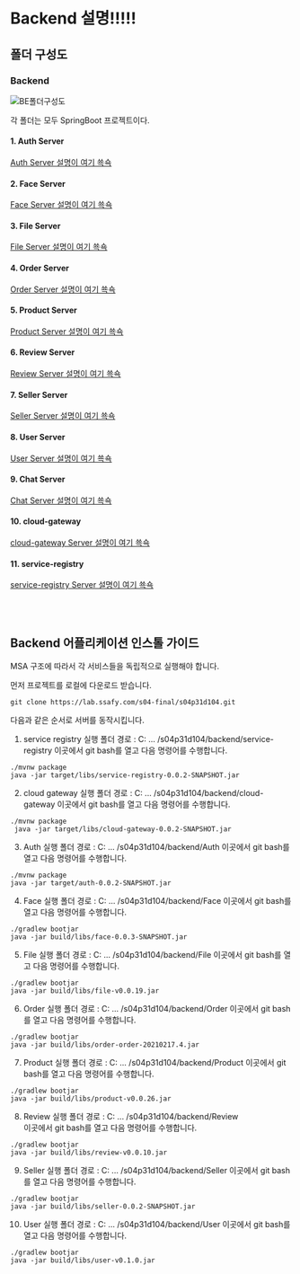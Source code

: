 # Backend 설명!!!!!


## 폴더 구성도
### Backend
![BE폴더구성도](/img/be_folder.png)

각 폴더는 모두 SpringBoot 프로젝트이다.

#### 1. Auth Server
[Auth Server 설명이 여기 쑉쇽](/Auth/README.md)
#### 2. Face Server
[Face Server 설명이 여기 쑉쇽](/Face/README.md)
#### 3. File Server
[File Server 설명이 여기 쑉쇽](/File/README.md)
#### 4. Order Server
[Order Server 설명이 여기 쑉쇽](/Order/README.md)
#### 5. Product Server
[Product Server 설명이 여기 쑉쇽](/Product/README.md)
#### 6. Review Server
[Review Server 설명이 여기 쑉쇽](/Review/README.md)
#### 7. Seller Server
[Seller Server 설명이 여기 쑉쇽](/Seller/README.md)
#### 8. User Server
[User Server 설명이 여기 쑉쇽](/User/README.md)
#### 9. Chat Server
[Chat Server 설명이 여기 쑉쇽](/Chat/README.md)
#### 10. cloud-gateway
[cloud-gateway Server 설명이 여기 쑉쇽](/cloud-gateway/README.md)
#### 11. service-registry
[service-registry Server 설명이 여기 쑉쇽](/service-registry/README.md)


<br>
<br>

## Backend 어플리케이션 인스톨 가이드

MSA 구조에 따라서 각 서비스들을 독립적으로 실행해야 합니다.

먼저 프로젝트를 로컬에 다운로드 받습니다.

```
git clone https://lab.ssafy.com/s04-final/s04p31d104.git
```

다음과 같은 순서로 서버를 동작시킵니다.

1. service registry 실행
폴더 경로 : C: ... /s04p31d104/backend/service-registry
이곳에서 git bash를 열고 다음 명령어를 수행합니다.
```
./mvnw package
java -jar target/libs/service-registry-0.0.2-SNAPSHOT.jar
```
2. cloud gateway 실행
폴더 경로 : C: ... /s04p31d104/backend/cloud-gateway
이곳에서 git bash를 열고 다음 명령어를 수행합니다.
```
./mvnw package
 java -jar target/libs/cloud-gateway-0.0.2-SNAPSHOT.jar
```
3. Auth 실행
폴더 경로 : C: ... /s04p31d104/backend/Auth
이곳에서 git bash를 열고 다음 명령어를 수행합니다.
```
./mvnw package
java -jar target/auth-0.0.2-SNAPSHOT.jar
```
4. Face 실행
폴더 경로 : C: ... /s04p31d104/backend/Face
이곳에서 git bash를 열고 다음 명령어를 수행합니다.
```
./gradlew bootjar
java -jar build/libs/face-0.0.3-SNAPSHOT.jar
```
5. File 실행
폴더 경로 : C: ... /s04p31d104/backend/File
이곳에서 git bash를 열고 다음 명령어를 수행합니다.
```
./gradlew bootjar
java -jar build/libs/file-v0.0.19.jar
```
6. Order 실행
폴더 경로 : C: ... /s04p31d104/backend/Order 
이곳에서 git bash를 열고 다음 명령어를 수행합니다.
```
./gradlew bootjar
java -jar build/libs/order-order-20210217.4.jar
```
7. Product 실행
폴더 경로 : C: ... /s04p31d104/backend/Product 
이곳에서 git bash를 열고 다음 명령어를 수행합니다.
```
./gradlew bootjar
java -jar build/libs/product-v0.0.26.jar
```
8. Review 실행
폴더 경로 : C: ... /s04p31d104/backend/Review  
이곳에서 git bash를 열고 다음 명령어를 수행합니다.
```
./gradlew bootjar
java -jar build/libs/review-v0.0.10.jar
```
9. Seller 실행
폴더 경로 : C: ... /s04p31d104/backend/Seller
이곳에서 git bash를 열고 다음 명령어를 수행합니다.
```
./gradlew bootjar
java -jar build/libs/seller-0.0.2-SNAPSHOT.jar
```
10. User 실행
폴더 경로 : C: ... /s04p31d104/backend/User 
이곳에서 git bash를 열고 다음 명령어를 수행합니다.
```
./gradlew bootjar
java -jar build/libs/user-v0.1.0.jar
```
